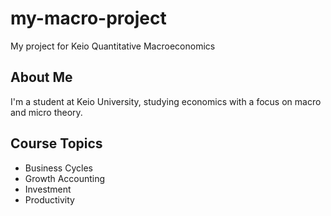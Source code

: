 # my-macro-project
My project for Keio Quantitative Macroeconomics

## About Me
I'm a student at Keio University, studying economics with a focus on macro and micro theory.

## Course Topics
- Business Cycles  
- Growth Accounting  
- Investment  
- Productivity  